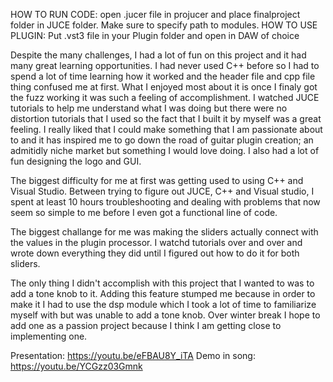 HOW TO RUN CODE: open .jucer file in projucer and place finalproject folder in JUCE folder. Make sure to specify path to modules.
HOW TO USE PLUGIN: Put .vst3 file in your Plugin folder and open in DAW of choice

Despite the many challenges, I had a lot of fun on this project and it had many great learning opportunities. I had never used C++
before so I had to spend a lot of time learning how it worked and the header file and cpp file thing confused me at first. What I enjoyed
most about it is once I finaly got the fuzz working it was such a feeling of accomplishment. I watched JUCE tutorials to help me 
understand what I was doing but there were no distortion tutorials that I used so the fact that I built it by myself was a great feeling.
I really liked that I could make something that I am passionate about to and it has inspired me to go down the road of guitar plugin
creation; an admitidly niche market but something I would love doing. I also had a lot of fun designing the logo and GUI.

The biggest difficulty for me at first was getting used to using C++ and Visual Studio. Between trying to figure out JUCE, C++ and Visual
studio, I spent at least 10 hours troubleshooting and dealing with problems that now seem so simple to me before I even got a functional
line of code.

The biggest challange for me was making the sliders actually connect with the values in the plugin processor. I watchd tutorials over and
over and wrote down everything they did until I figured out how to do it for both sliders.

The only thing I didn't accomplish with this project that I wanted to was to add a tone knob to it. Adding this feature stumped me because
in order to make it I had to use the dsp module which I took a lot of time to familiarize myself with but was unable to add a tone knob.
Over winter break I hope to add one as a passion project because I think I am getting close to implementing one.

Presentation: https://youtu.be/eFBAU8Y_iTA
Demo in song: https://youtu.be/YCGzz03Gmnk
